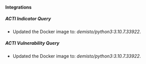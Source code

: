 #### Integrations
##### ACTI Indicator Query
- Updated the Docker image to: *demisto/python3:3.10.7.33922*.
##### ACTI Vulnerability Query
- Updated the Docker image to: *demisto/python3:3.10.7.33922*.
